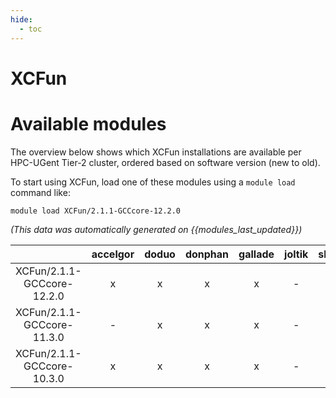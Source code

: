 ```yaml
---
hide:
  - toc
---
```


XCFun
=====

# Available modules


The overview below shows which XCFun installations are available per HPC-UGent Tier-2 cluster, ordered based on software version (new to old).

To start using XCFun, load one of these modules using a `module load` command like:

```shell
module load XCFun/2.1.1-GCCcore-12.2.0
```

*(This data was automatically generated on {{modules_last_updated}})*  

| |accelgor|doduo|donphan|gallade|joltik|shinx|skitty|
| :---: | :---: | :---: | :---: | :---: | :---: | :---: | :---: |
|XCFun/2.1.1-GCCcore-12.2.0|x|x|x|x|-|-|-|
|XCFun/2.1.1-GCCcore-11.3.0|-|x|x|x|-|-|-|
|XCFun/2.1.1-GCCcore-10.3.0|x|x|x|x|-|-|-|
